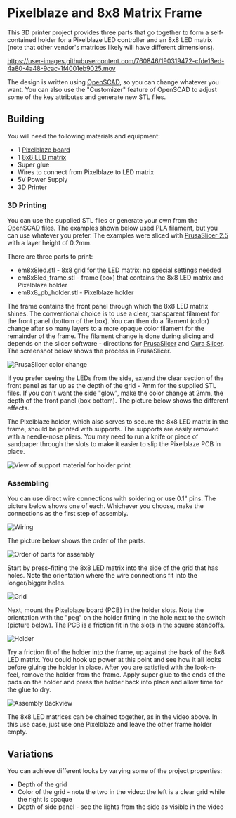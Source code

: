 # Pixelblaze and 8x8 Matrix Frame

This 3D printer project provides three parts that go together to form a self-contained holder for a Pixelblaze LED controller and an 8x8 LED matrix (note that other vendor's matrices likely will have different dimensions).

https://user-images.githubusercontent.com/760846/190319472-cfde13ed-4a80-4a48-9cac-1f4001eb9025.mov

The design is written using [OpenSCAD](http://openscad.org/), so you can change whatever you want. You can also use the "Customizer" feature of OpenSCAD to adjust some of the key attributes and generate new STL files.

## Building

You will need the following materials and equipment:

* 1 [Pixelblaze board](https://shop.electromage.com/products/pixelblaze-v3-standard-wifi-led-controller)
* 1 [8x8 LED matrix](https://shop.electromage.com/products/8x8-led-matrix-sk6812)
* Super glue
* Wires to connect from Pixelblaze to LED matrix
* 5V Power Supply
* 3D Printer

### 3D Printing

You can use the supplied STL files or generate your own from the OpenSCAD files. The examples shown below used PLA filament, but you can use whatever you prefer. The examples were sliced with [PrusaSlicer 2.5](https://www.prusa3d.com/page/prusaslicer_424/) with a layer height of 0.2mm.

There are three parts to print:

* em8x8led.stl - 8x8 grid for the LED matrix: no special settings needed
* em8x8led_frame.stl - frame (box) that contains the 8x8 LED matrix and Pixelblaze holder
* em8x8_pb_holder.stl - Pixelblaze holder

The frame contains the front panel through which the 8x8 LED matrix shines. The conventional choice is to use a clear, transparent filament for the front panel (bottom of the box). You can then do a filament (color) change after so many layers to a more opaque color filament for the remainder of the frame. The filament change is done during slicing and depends on the slicer software - directions for [PrusaSlicer](https://help.prusa3d.com/article/color-change_1687) and [Cura Slicer](https://www.instructables.com/How-to-Change-Filament-Mid-print-Using-Cura-48/). The screenshot below shows the process in PrusaSlicer.

![PrusaSlicer color change](./media/prusa_slicer_color_change.png "Color Change")

If you prefer seeing the LEDs from the side, extend the clear section of the front panel as far up as the depth of the grid - 7mm for the supplied STL files. If you don't want the side "glow", make the color change at 2mm, the depth of the front panel (box bottom). The picture below shows the different effects.

The Pixelblaze holder, which also serves to secure the 8x8 LED matrix in the frame, should be printed with supports. The supports are easily removed with a needle-nose pliers. You may need to run a knife or piece of sandpaper through the slots to make it easier to slip the Pixelblaze PCB in place.

![View of support material for holder print](./media/.png "Support material for holder")

### Assembling

You can use direct wire connections with soldering or use 0.1" pins. The picture below shows one of each. Whichever you choose, make the connections as the first step of assembly.

![Wiring](./media/wiring.jpg)

The picture below shows the order of the parts.

![Order of parts for assembly](./media/components_stack.jpg "Assembly order")

Start by press-fitting the 8x8 LED matrix into the side of the grid that has holes. Note the orientation where the wire connections fit into the longer/bigger holes.

![Grid](./media/grid.jpg)

Next, mount the Pixelblaze board (PCB) in the holder slots. Note the orientation with the "peg" on the holder fitting in the hole next to the switch (picture below). The PCB is a friction fit in the slots in the square standoffs.

![Holder](./media/holder.jpg)

Try a friction fit of the holder into the frame, up against the back of the 8x8 LED matrix. You could hook up power at this point and see how it all looks before gluing the holder in place. After you are satisfied with the look-n-feel, remove the holder from the frame. Apply super glue to the ends of the pads on the holder and press the holder back into place and allow time for the glue to dry.

![Assembly Backview](./media/pressfit.jpg)

The 8x8 LED matrices can be chained together, as in the video above. In this use case, just use one Pixelblaze and leave the other frame holder empty.

## Variations

You can achieve different looks by varying some of the project properties:

* Depth of the grid
* Color of the grid - note the two in the video: the left is a clear grid while the right is opaque
* Depth of side panel - see the lights from the side as visible in the video
